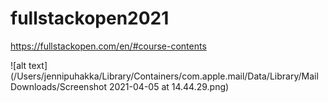# fullstackopen2021
https://fullstackopen.com/en/#course-contents

![alt text](/Users/jennipuhakka/Library/Containers/com.apple.mail/Data/Library/Mail Downloads/Screenshot 2021-04-05 at 14.44.29.png)

